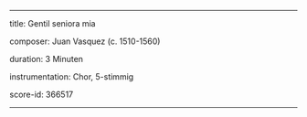 ---

title: Gentil seniora mia

composer: Juan Vasquez (c. 1510-1560)

duration: 3 Minuten

instrumentation: Chor, 5-stimmig

score-id: 366517

---